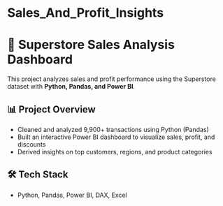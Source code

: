 # Sales_And_Profit_Insights

# 🧾 Superstore Sales Analysis Dashboard

This project analyzes sales and profit performance using the Superstore dataset with **Python, Pandas, and Power BI**.

## 📊 Project Overview
- Cleaned and analyzed 9,900+ transactions using Python (Pandas)
- Built an interactive Power BI dashboard to visualize sales, profit, and discounts
- Derived insights on top customers, regions, and product categories

## 🛠️ Tech Stack
- Python, Pandas, Power BI, DAX, Excel
